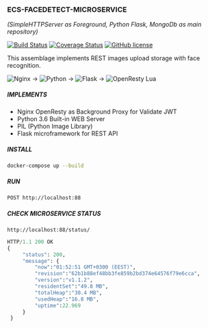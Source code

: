 ### ECS-FACEDETECT-MICROSERVICE
_(SimpleHTTPServer as Foreground, Python Flask, MongoDb as main repository)_

[![Build Status](https://travis-ci.org/stanislav-web/ecs-facedetect-microservice.svg?branch=master)](https://travis-ci.org/stanislav-web/ecs-facedetect-microservice/builds/286316998) [![Coverage Status](https://coveralls.io/repos/github/stanislav-web/ecs-facedetect-microservice/badge.svg?branch=master)](https://coveralls.io/github/stanislav-web/ecs-facedetect-microservice?branch=master) [![GitHub license](https://img.shields.io/badge/license-AGPL-blue.svg)](https://raw.githubusercontent.com/stanislav-web/ecs-facedetect-microservice/master/LICENSE)


This assemblage implements REST images upload storage with face recognition.

![Nginx](https://images.sftcdn.net/images/t_optimized,f_auto/p/6dd52663-2bbf-48e0-a7cc-cdb043b326ef/1544311950/nginx-logo.png) &rightarrow; ![Python](http://crowdtest.org/img/test-icons/python.png) &rightarrow; ![Flask](http://python-cloud.com/img/128px/flask.png) &rightarrow; ![OpenResty Lua](https://keplerproject.github.io/wsapi/wsapi.png)
##### IMPLEMENTS
 - Nginx OpenResty as Background Proxy for Validate JWT
 - Python 3.6 Built-in WEB Server
 - PIL (Python Image Library)
 - Flask microframework for REST API
 
##### INSTALL

```bash
docker-compose up --build
```

##### RUN
```bash
POST http://localhost:88
```

##### CHECK MICROSERVICE STATUS
`http://localhost:88/status/`

```python
HTTP/1.1 200 OK
{
     "status": 200,
     "message": {
         "now":"01:52:51 GMT+0300 (EEST)",
         "revision":"62b1b88ef48bb3fe859b2bd374e64576f79e6cca",
         "version":"v1.1.2",
         "residentSet":"49.8 MB",
         "totalHeap":"30.4 MB",
         "usedHeap":"16.8 MB",
         "uptime":22.969
     }
 }
```